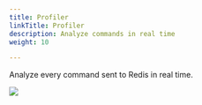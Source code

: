 ```yaml
---
title: Profiler
linkTitle: Profiler
description: Analyze commands in real time
weight: 10

---
```


Analyze every command sent to Redis in real time.

<img src="../../images/Profiler.png">